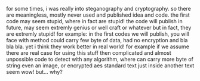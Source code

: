 for some times, i was really into steganography and cryptography. so there are meaningless, mostly never used and published idea and code.
the first code may seem stupid, where in fact are stupid! the code will publish in future, may seem extremly genius or well craft or whatever but in fact, they are extremly stupid!
for example:
in the first codes we will publish, you will face with method could carry few byte of data, had no encryption and bla bla bla.
yet i think they work better in real world! for example if we assume there are real case for using this stuff then complicated and almost unpossible code to detect with any algorithm, where can carry more byte of string even an image, or encrypted aes standard text just inside another text seem wow!
but... why?
